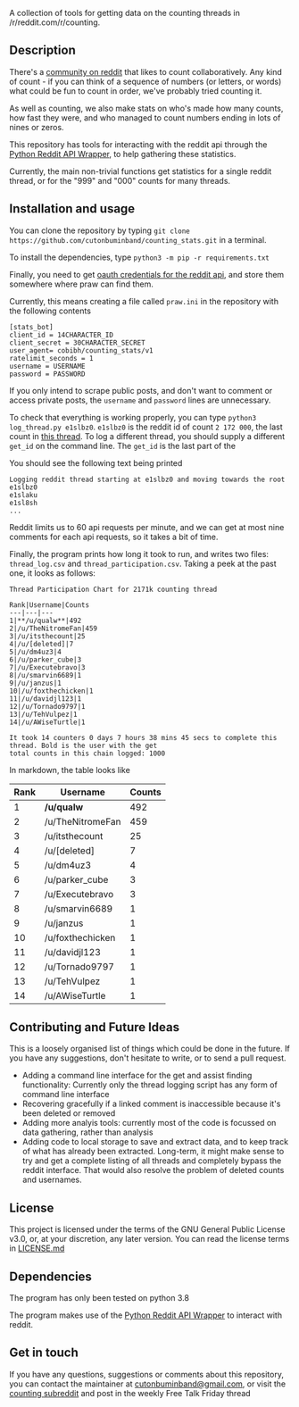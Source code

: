 A collection of tools for getting data on the counting threads in /r/reddit.com/r/counting.

## Description
There's a [community on reddit](www.reddit.com/r/counting) that likes to count collaboratively. Any kind of count - if you can think of a sequence of numbers (or letters, or words) what could be fun to count in order, we've probably tried counting it.

As well as counting, we also make stats on who's made how many counts, how fast they were, and who managed to count numbers ending in lots of nines or zeros.

This repository has tools for interacting with the reddit api through the [Python Reddit API Wrapper](https://praw.readthedocs.io/en/latest/), to help gathering these statistics.

Currently, the main non-trivial functions get statistics for a single reddit thread, or for the "999" and "000" counts for many threads.

## Installation and usage
You can clone the repository by typing `git clone https://github.com/cutonbuminband/counting_stats.git` in a terminal.

To install the dependencies, type `python3 -m pip -r requirements.txt`

Finally, you need to get [oauth credentials for the reddit api](https://github.com/reddit-archive/reddit/wiki/OAuth2), and store them somewhere where praw can find them.

Currently, this means creating a file called `praw.ini` in the repository with the following contents

```
[stats_bot]
client_id = 14CHARACTER_ID
client_secret = 30CHARACTER_SECRET
user_agent= cobibh/counting_stats/v1
ratelimit_seconds = 1
username = USERNAME
password = PASSWORD
```

If you only intend to scrape public posts, and don't want to comment or access private posts, the `username` and `password` lines are unnecessary.

To check that everything is working properly, you can type `python3 log_thread.py e1slbz0`. `e1slbz0` is the reddit id of count `2 172 000`, the last count in [this thread](https://www.reddit.com/r/counting/comments/8w151j/2171k_counting_thread/e1slbz0/). To log a different thread, you should supply a different `get_id` on the command line. The `get_id` is the last part of the

You should see the following text being printed
```
Logging reddit thread starting at e1slbz0 and moving towards the root
e1slbz0
e1slaku
e1sl8sh
...
```

Reddit limits us to 60 api requests per minute, and we can get at most nine comments for each api requests, so it takes a bit of time.

Finally, the program prints how long it took to run, and writes two files: `thread_log.csv` and `thread_participation.csv`. Taking a peek at the past one, it looks as follows:

```
Thread Participation Chart for 2171k counting thread

Rank|Username|Counts
---|---|---
1|**/u/qualw**|492
2|/u/TheNitromeFan|459
3|/u/itsthecount|25
4|/u/[deleted]|7
5|/u/dm4uz3|4
6|/u/parker_cube|3
7|/u/Executebravo|3
8|/u/smarvin6689|1
9|/u/janzus|1
10|/u/foxthechicken|1
11|/u/davidjl123|1
12|/u/Tornado9797|1
13|/u/TehVulpez|1
14|/u/AWiseTurtle|1

It took 14 counters 0 days 7 hours 38 mins 45 secs to complete this thread. Bold is the user with the get
total counts in this chain logged: 1000
```

In markdown, the table looks like

Rank|Username|Counts
---|---|---
1|**/u/qualw**|492
2|/u/TheNitromeFan|459
3|/u/itsthecount|25
4|/u/[deleted]|7
5|/u/dm4uz3|4
6|/u/parker_cube|3
7|/u/Executebravo|3
8|/u/smarvin6689|1
9|/u/janzus|1
10|/u/foxthechicken|1
11|/u/davidjl123|1
12|/u/Tornado9797|1
13|/u/TehVulpez|1
14|/u/AWiseTurtle|1

## Contributing and Future Ideas
This is a loosely organised list of things which could be done in the future. If you have any suggestions, don't hesitate to write, or to send a pull request.

* Adding a command line interface for the get and assist finding functionality: Currently only the thread logging script has any form of command line interface
* Recovering gracefully if a linked comment is inaccessible because it's been deleted or removed
* Adding more analyis tools: currently most of the code is focussed on data gathering, rather than analysis
* Adding code to local storage to save and extract data, and to keep track of what has already been extracted. Long-term, it might make sense to try and get a complete listing of all threads and completely bypass the reddit interface. That would also resolve the problem of deleted counts and usernames.
## License

This project is licensed under the terms of the GNU General Public License v3.0, or, at your discretion, any later version. You can read the license terms in [LICENSE.md](https://github.com/cutonbuminband/counting_stats/blob/master/LICENSE.md)

## Dependencies

The program has only been tested on python 3.8

The program makes use of the [Python Reddit API Wrapper](https://praw.readthedocs.io/en/latest/) to interact with reddit.

## Get in touch

If you have any questions, suggestions or comments about this repository, you can contact the maintainer at cutonbuminband@gmail.com, or visit the [counting subreddit](www.reddit.com/r/counting) and post in the weekly Free Talk Friday thread
